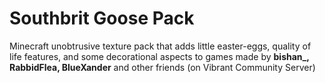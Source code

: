 # Southbrit Goose Pack

Minecraft unobtrusive texture pack that adds little easter-eggs, quality of life features, and some decorational aspects to games made by <b>bishan\_, RabbidFlea, BlueXander</b> and other friends (on Vibrant Community Server)
